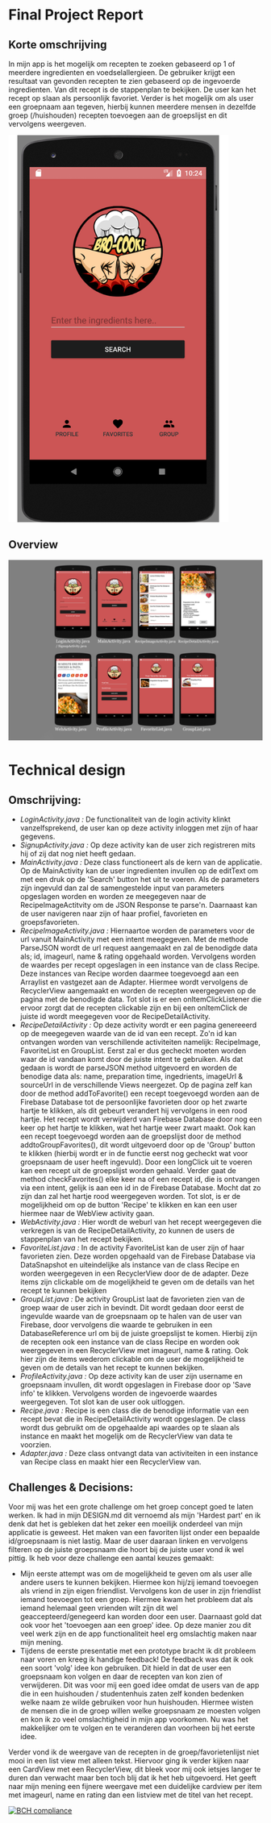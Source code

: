 # Final Project Report
## Korte omschrijving

In mijn app is het mogelijk om recepten te zoeken gebaseerd op 1 of meerdere ingredienten en voedselallergieen. De gebruiker krijgt een resultaat van gevonden recepten te zien gebaseerd op de ingevoerde ingredienten. Van dit recept is de stappenplan te bekijken. De user kan het recept op slaan als persoonlijk favoriet. Verder is het mogelijk om als user een groepnaam aan tegeven, hierbij kunnen meerdere mensen in dezelfde groep (/huishouden) recepten toevoegen aan de groepslijst en dit vervolgens weergeven.

<img src="https://github.com/tomdekr/project-01/blob/master/doc/Naamloos-1.png" width="436" height="768" />


## Overview
<img src="https://github.com/tomdekr/project-01/blob/master/doc/overview-screens.png" />

# Technical design
## Omschrijving:
- *LoginActivity.java :* De functionaliteit van de login activity klinkt vanzelfsprekend, de user kan op deze activity inloggen met zijn of haar gegevens. 
- *SignupActivity.java :* Op deze activity kan de user zich registreren mits hij of zij dat nog niet heeft gedaan.
- *MainActivity.java :* Deze class functioneert als de kern van de applicatie. Op de MainActivity kan de user ingredienten invullen op de editText om met een druk op de 'Search' button het uit te voeren. Als de parameters zijn ingevuld dan zal de samengestelde input van  parameters opgeslagen worden en worden ze meegegeven naar de RecipeImageActitvity om de JSON Response te parse'n. Daarnaast kan de user navigeren naar zijn of haar profiel, favorieten en groepsfavorieten. 
- *RecipeImageActivity.java :* Hiernaartoe worden de parameters voor de url vanuit MainActivity met een intent meegegeven. Met de methode ParseJSON wordt de url request aangemaakt en zal de benodigde data als; id, imageurl, name & rating opgehaald worden. 
Vervolgens worden de waardes per recept opgeslagen in een instance van de class Recipe. Deze instances van Recipe worden daarmee toegevoegd aan een Arraylist en vastgezet aan de Adapter. Hiermee wordt vervolgens de RecyclerView aangemaakt en worden de recepten weergegeven op de pagina met de benodigde data. Tot slot is er een onItemClickListener die ervoor zorgt dat de recepten clickable zijn en bij een onItemClick de juiste id wordt meegegeven voor de RecipeDetailActivity.
- *RecipeDetailActivity :* Op deze activity wordt er een pagina genereeerd op de meegegeven waarde van de id van een recept. Zo'n id kan ontvangen worden van verschillende activiteiten namelijk: RecipeImage, FavoriteList en GroupList. Eerst zal er dus gecheckt moeten worden waar de id vandaan komt door de juiste intent te gebruiken. Als dat gedaan is wordt de parseJSON method uitgevoerd en worden de benodige data als: name, preparation time, ingedrients, imageUrl & sourceUrl in de verschillende Views neergezet. Op de pagina zelf kan door de method addToFavorite() een recept toegevoegd worden aan de Firebase Database tot de persoonlijke favorieten door op het zwarte hartje te klikken, als dit gebeurt verandert hij vervolgens in een rood hartje. Het recept wordt verwijderd van Firebase Database door nog een keer op het hartje te klikken, wat het hartje weer zwart maakt. Ook kan een recept toegevoegd worden aan de groepslijst door de method addtoGroupFavorites(), dit wordt uitgevoerd door op de 'Group' button te klikken (hierbij wordt er in de functie eerst nog gecheckt wat voor groepsnaam de user heeft ingevuld). Door een longClick uit te voeren kan een recept uit de groepslijst worden gehaald. Verder gaat de method checkFavorites() elke keer na of een recept id, die is ontvangen via een intent, gelijk is aan een id in de Firebase Database. Mocht dat zo zijn dan zal het hartje rood weergegeven worden.
Tot slot, is er de mogelijkheid om op de button 'Recipe' te klikken en kan een user hiermee naar de WebView activity gaan.
- *WebActivity.java :* Hier wordt de weburl van het recept weergegeven die verkregen is van de RecipeDetailActivity, zo kunnen de users de stappenplan van het recept bekijken.
- *FavoriteList.java :* In de activity FavoriteList kan de user zijn of haar favorieten zien. Deze worden opgehaald van de Firebase Database via DataSnapshot en uiteindelijke als instance van de class Recipe en worden weergegeven in een RecyclerView door de de adapter. Deze items zijn clickable om de mogelijkheid te geven om de details van het recept te kunnen bekijken
- *GroupList.java :* De activity GroupList laat de favorieten zien van de groep waar de user zich in bevindt. Dit wordt gedaan door eerst de ingevulde waarde van de groepsnaam op te halen van de user van Firebase, door vervolgens die waarde te gebruiken in een DatabaseReference url om bij de juiste groepslijst te komen. Hierbij zijn de recepten ook een instance van de class Recipe en worden ook weergegeven in een RecyclerView met imageurl, name & rating. Ook hier zijn de items wederom clickable om de user de mogelijkheid te geven om de details van het recept te kunnen bekijken.
- *ProfileActivity.java :* Op deze activity kan de user zijn username en groepsnaam invullen, dit wordt opgeslagen in Firebase door op 'Save info' te klikken. Vervolgens worden de ingevoerde waardes weergegeven. Tot slot kan de user ook uitloggen.
- *Recipe.java :* Recipe is een class die de benodige informatie van een recept bevat die in RecipeDetailActivity wordt opgeslagen. De class wordt dus gebruikt om de opgehaalde api waardes op te slaan als instance en maakt het mogelijk om de RecyclerView van data te voorzien.
- *Adapter.java :*  Deze class ontvangt data van activiteiten in een instance van Recipe class en maakt hier een RecyclerView van.

## Challenges & Decisions:

Voor mij was het een grote challenge om het groep concept goed te laten werken. Ik had in mijn DESIGN.md dit vernoemd als mijn 'Hardest part' en ik denk dat het is gebleken dat het zeker een moeilijk onderdeel van mijn applicatie is geweest. Het maken van een favoriten lijst onder een bepaalde id/groepsnaam is niet lastig. Maar de user daaraan linken en vervolgens filteren op de juiste groepsnaam die hoort bij de juiste user vond ik wel pittig. Ik heb voor deze challenge een aantal keuzes gemaakt:

- Mijn eerste attempt was om de mogelijkheid te geven om als user alle andere users te kunnen bekijken. Hiermee kon hij/zij iemand toevoegen als vriend in zijn eigen friendlist. Vervolgens kon de user in zijn friendlist iemand toevoegen tot een groep. Hiermee kwam het probleem dat als iemand helemaal geen vrienden wilt zijn dit wel geaccepteerd/genegeerd kan worden door een user. Daarnaast gold dat ook voor het 'toevoegen aan een groep' idee. Op deze manier zou dit veel werk zijn en de app functionaliteit heel erg omslachtig maken naar mijn mening.
- Tijdens de eerste presentatie met een prototype bracht ik dit probleem naar voren en kreeg ik handige feedback! De feedback was dat ik ook een soort 'volg' idee kon gebruiken. Dit hield in dat de user een groepsnaam kon volgen en daar de recepten van kon zien of  verwijderen. Dit was voor mij een goed idee omdat de users van de app die in een huishouden / studentenhuis zaten zelf konden bedenken welke naam ze wilde gebruiken voor hun huishouden. Hiermee wisten de mensen die in de groep willen welke groepsnaam ze moesten volgen en kon ik zo veel omslachtigheid in mijn app voorkomen. Nu was het makkelijker om te volgen en te veranderen dan voorheen bij het eerste idee.

Verder vond ik de weergave van de recepten in de groep/favorietenlijst niet mooi in een list view met alleen tekst. Hiervoor ging ik verder kijken naar een CardView met een RecyclerView, dit bleek voor mij ook ietsjes langer te duren dan verwacht maar ben toch blij dat ik het heb uitgevoerd. Het geeft naar mijn mening een fijnere weergave met een duidelijke cardview per item met imageurl, name en rating dan een listview met de titel van het recept. 

[![BCH compliance](https://bettercodehub.com/edge/badge/tomdekr/project-01?branch=master)](https://bettercodehub.com/)
